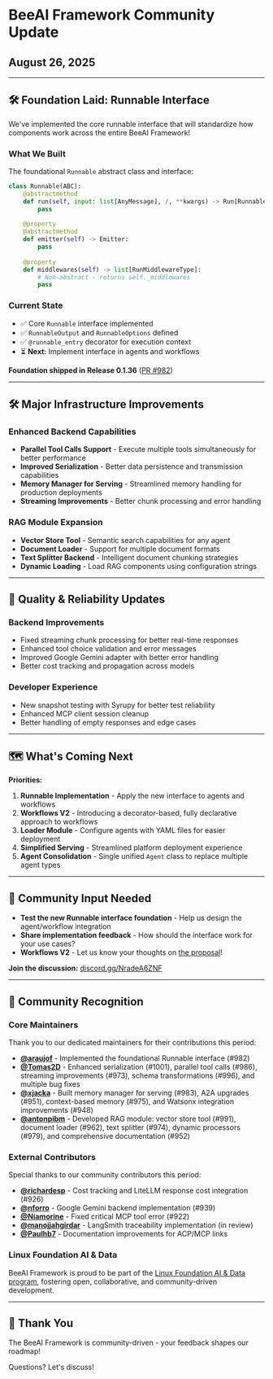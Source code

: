 # BeeAI Framework Community Update

## August 26, 2025

---

## 🛠️ Foundation Laid: Runnable Interface

We've implemented the core runnable interface that will standardize how components work across the entire BeeAI Framework!

### What We Built

The foundational `Runnable` abstract class and interface:

```python
class Runnable(ABC):
    @abstractmethod
    def run(self, input: list[AnyMessage], /, **kwargs) -> Run[RunnableOutput]:
        pass
    
    @property
    @abstractmethod
    def emitter(self) -> Emitter:
        pass
        
    @property
    def middlewares(self) -> list[RunMiddlewareType]:
        # Non-abstract - returns self._middlewares
        pass
```

### Current State

- ✅ Core `Runnable` interface implemented
- ✅ `RunnableOutput` and `RunnableOptions` defined
- ✅ `@runnable_entry` decorator for execution context
- ⏳ **Next:** Implement interface in agents and workflows

**Foundation shipped in Release 0.1.36** ([PR #982](https://github.com/i-am-bee/beeai-framework/pull/982))

---

## 🛠️ Major Infrastructure Improvements

### Enhanced Backend Capabilities
- **Parallel Tool Calls Support** - Execute multiple tools simultaneously for better performance
- **Improved Serialization** - Better data persistence and transmission capabilities
- **Memory Manager for Serving** - Streamlined memory handling for production deployments
- **Streaming Improvements** - Better chunk processing and error handling

### RAG Module Expansion
- **Vector Store Tool** - Semantic search capabilities for any agent
- **Document Loader** - Support for multiple document formats
- **Text Splitter Backend** - Intelligent document chunking strategies
- **Dynamic Loading** - Load RAG components using configuration strings

---

## 🔧 Quality & Reliability Updates

### Backend Improvements
- Fixed streaming chunk processing for better real-time responses
- Enhanced tool choice validation and error messages
- Improved Google Gemini adapter with better error handling
- Better cost tracking and propagation across models

### Developer Experience
- New snapshot testing with Syrupy for better test reliability
- Enhanced MCP client session cleanup
- Better handling of empty responses and edge cases

---

## 🗺️ What's Coming Next

**Priorities:**
1. **Runnable Implementation** - Apply the new interface to agents and workflows
2. **Workflows V2** - Introducing a decorator-based, fully declarative approach to workflows
3. **Loader Module** - Configure agents with YAML files for easier deployment
4. **Simplified Serving** - Streamlined platform deployment experience
5. **Agent Consolidation** - Single unified `Agent` class to replace multiple agent types

---

## 💬 Community Input Needed

- **Test the new Runnable interface foundation** - Help us design the agent/workflow integration
- **Share implementation feedback** - How should the interface work for your use cases?
- **Workflows V2** - Let us know your thoughts on [the proposal](https://github.com/i-am-bee/beeai-framework/discussions/1005)!

**Join the discussion:** [discord.gg/NradeA6ZNF](https://discord.gg/NradeA6ZNF)

---

## 🙏 Community Recognition

### Core Maintainers
Thank you to our dedicated maintainers for their contributions this period:
- **[@araujof](https://github.com/araujof)** - Implemented the foundational Runnable interface (#982)
- **[@Tomas2D](https://github.com/Tomas2D)** - Enhanced serialization (#1001), parallel tool calls (#986), streaming improvements (#973), schema transformations (#996), and multiple bug fixes
- **[@xjacka](https://github.com/xjacka)** - Built memory manager for serving (#983), A2A upgrades (#951), context-based memory (#975), and Watsonx integration improvements (#948)
- **[@antonpibm](https://github.com/antonpibm)** - Developed RAG module: vector store tool (#991), document loader (#962), text splitter (#974), dynamic processors (#979), and comprehensive documentation (#952)

### External Contributors
Special thanks to our community contributors this period:
- **[@richardesp](https://github.com/richardesp)** - Cost tracking and LiteLLM response cost integration (#926)
- **[@nforro](https://github.com/nforro)** - Google Gemini backend implementation (#939)
- **[@Niamorine](https://github.com/Niamorine)** - Fixed critical MCP tool error (#922)
- **[@manojjahgirdar](https://github.com/manojjahgirdar)** - LangSmith traceability implementation (in review)
- **[@Paulhb7](https://github.com/Paulhb7)** - Documentation improvements for ACP/MCP links

### Linux Foundation AI & Data
BeeAI Framework is proud to be part of the [Linux Foundation AI & Data program](https://lfaidata.foundation/projects/), fostering open, collaborative, and community-driven development.

---

## 🙏 Thank You

The BeeAI Framework is community-driven - your feedback shapes our roadmap!

Questions? Let's discuss!
